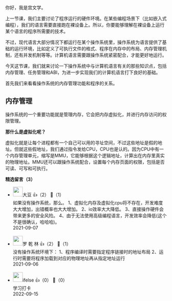 你好，我是宫文学。

上一节课，我们主要讨论了程序运行的硬件环境。在某些编程场景下（比如嵌入式编程），我们的语言需要直接跑在裸设备上。所以，你要能够理解在裸设备上运行某个语言的程序所需要的技术。

不过，现代语言大部分情况下都运行在某个操作系统里，操作系统为语言提供了基础的运行环境，比如定义了可执行文件的格式、程序在内存中的布局、内存管理机制，还有并发机制等等。计算机语言需要跟操作系统紧密配合，才能更好地运行。

今天这节课，我们就来讨论一下操作系统中与计算机语言有关的那些知识点，包括内存管理、任务管理和ABI，为进一步实现我们的计算机语言打下良好的基础。

首先我们来看看操作系统的内存管理功能和程序的关系。

## 内存管理

操作系统的一个重要功能就是管理内存，它会把内存虚拟化，并进行内存访问的权限管理。

**那什么是虚拟化呢？**

虚拟化就是让每个进程都有一个自己可以用的寻址空间，不过这些地址是假的地址。但就这些假地址，我们通过指令发给CPU，CPU也是认的。因为CPU中有一个内存管理单元，缩写是MMU，它能够根据这个逻辑地址，计算出在内存里真实的物理地址。MMU还可以跟操作系统配合，设置每个内存页面的权限，包括是否可读、可写和可执行。
<div><strong>精选留言（3）</strong></div><ul>
<li><img src="https://static001.geekbang.org/account/avatar/00/14/99/f2/c74d24d7.jpg" width="30px"><span>大豆</span> 👍（2） 💬（1）<div>如果没有操作系统，那么。
1、虚拟化内存及虚拟化cpu将不存在，开发难度大大增加，出错概率也大大增加。
2、io效率大大降低。
3、直接操作硬件会带来更多的安全风险。
4、由于无法使用高级编程语言，开发效率会降低(这个不是很确认，哈哈哈)。</div>2021-09-07</li><br/><li><img src="https://static001.geekbang.org/account/avatar/00/12/21/7e/fb725950.jpg" width="30px"><span>罗 乾 林</span> 👍（2） 💬（1）<div>没有操作系统环境下：
1、程序编译时需要指定程序链接时的地址布局
2、运行时需要将程序加载到对应的物理地址再从指定地址运行</div>2021-09-06</li><br/><li><img src="https://static001.geekbang.org/account/avatar/00/26/eb/d7/90391376.jpg" width="30px"><span>ifelse</span> 👍（0） 💬（0）<div>学习打卡</div>2022-09-15</li><br/>
</ul>